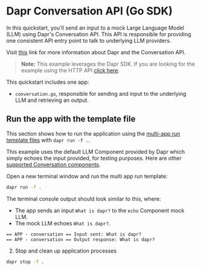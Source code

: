 # Dapr Conversation API (Go SDK)

In this quickstart, you'll send an input to a mock Large Language Model (LLM) using Dapr's Conversation API. This API is responsible for providing one consistent API entry point to talk to underlying LLM providers.

Visit [this](https://v1-15.docs.dapr.io/developing-applications/building-blocks/conversation/conversation-overview/) link for more information about Dapr and the Conversation API.

> **Note:** This example leverages the Dapr SDK.  If you are looking for the example using the HTTP API [click here](../http/).

This quickstart includes one app:

- `conversation.go`, responsible for sending and input to the underlying LLM and retrieving an output.

## Run the app with the template file

This section shows how to run the application using the [multi-app run template files](https://docs.dapr.io/developing-applications/local-development/multi-app-dapr-run/multi-app-overview/) with `dapr run -f .`.  

This example uses the default LLM Component provided by Dapr which simply echoes the input provided, for testing purposes. Here are other [supported Conversation components](https://v1-15.docs.dapr.io/reference/components-reference/supported-conversation/).

Open a new terminal window and run the multi app run template:

<!-- STEP
name: Run multi app run template
expected_stdout_lines:
  - '== APP - conversation == Input sent: What is dapr?'
  - '== APP - conversation == Output response: What is dapr?'
expected_stderr_lines:
output_match_mode: substring
match_order: none
background: false
sleep: 15
timeout_seconds: 30
-->

```bash
dapr run -f .
```

The terminal console output should look similar to this, where:

- The app sends an input `What is dapr?` to the `echo` Component mock LLM.
- The mock LLM echoes `What is dapr?`.

```text
== APP - conversation == Input sent: What is dapr?
== APP - conversation == Output response: What is dapr?
```

<!-- END_STEP -->

2. Stop and clean up application processes

<!-- STEP
name: Stop multi-app run 
sleep: 5
-->

```bash
dapr stop -f .
```

<!-- END_STEP -->